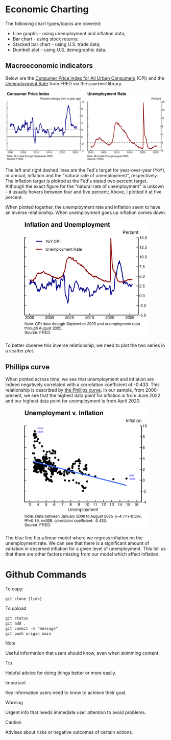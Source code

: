 # Economic Charting
The following chart types/topics are covered:
- Line graphs - using unemployment and inflation data;
- Bar chart - using stock returns;
- Stacked bar chart - using U.S. trade data;
- Dumbell plot - using U.S. demographic data.

## Macroeconomic indicators

Below are the [Consumer Price Index for All Urban Consumers](https://fred.stlouisfed.org/graph/?g=1wmdD) (CPI) and the [Unemployment Rate](https://fred.stlouisfed.org/series/UNRATE) from FRED via the `quantmod` library.

<!-- ![Plot #1](plots/plot_cpi.png) -->
<p align="center">
<img src="plots/plot_cpi.png" alt="Plot #1" width="800">
</p>

The left and right dashed lines are the Fed's target for year-over-year (YoY), or annual, inflation and the "natural rate of unemployment", respectively. The inflation target is plotted at the Fed's stated two percent target. Although the exact figure for the "natural rate of unemployment" is unkown - it usually hovers between four and five percent; Above, I plotted it at five percent.

When plotted together, the unemployment rate and inflation seem to have an inverse relationship. When unemployment goes up inflation comes down.

<!-- ![Plot #2](plots/plot_cpi_unrate.png) -->
<p align="center">
<img src="plots/plot_cpi_unrate.png" alt="Plot #2" width="400">
</p>

To better observe this inverse relationship, we need to plot the two series in a scatter plot.

## Phillips curve

When plotted across time, we see that unemployment and inflation are indeed negatively correlated with a correlation coefficient of -0.433. This relationship is described by [the Phillips curve](https://en.wikipedia.org/wiki/Phillips_curve). 
In our sample, from 2000-present, we see that the highest data point for inflation is from June 2022 and our highest data point for unemployment is from April 2020.

<!-- ![Plot #Phil](plots/plot_phillips_curve.png) -->
<p align="center">
<img src="plots/plot_phillips_curve.png" alt="Plot #2" width="400">
</p>

The blue line fits a linear model where we regress inflation on the unemployment rate. We can see that there is a significant amount of variation in observed inflation for a given level of unemployment. This tell us that there are other factors missing from our model which affect inflation.

# Github Commands
To copy:
```
git clone [link]
```
To upload
```
git status
git add .
git commit -m "message"
git push origin main
```
> [!NOTE]
> Useful information that users should know, even when skimming content.

> [!TIP]
> Helpful advice for doing things better or more easily.

> [!IMPORTANT]
> Key information users need to know to achieve their goal.

> [!WARNING]
> Urgent info that needs immediate user attention to avoid problems.

> [!CAUTION]
> Advises about risks or negative outcomes of certain actions.
